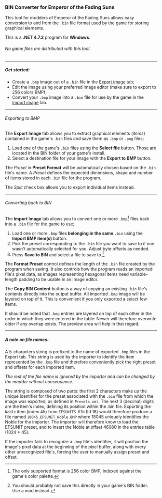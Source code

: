 ### BIN Converter for Emperor of the Fading Suns

This tool for modders of Emperor of the Fading Suns allows easy conversion to and from the ```.bin``` file format used by the game for storing graphical elements.

This is a **.NET 4.7.2** program for **Windows**. 

###### No game files are distributed with this tool.

---

##### Get started:

* Create a ```.bmp``` image out of a ```.bin``` file in the [Export image](#exporting-to-a-bmp) tab;
* Edit the image using your preferred image editor (make sure to export to 256 colors BMP);
* Convert your ```.bmp``` image into a ```.bin``` file for use by the game in the [Import image](#converting-back-to-a-bin) tab.

---	
###### Exporting to BMP

 The **Export Image** tab allows you to extract graphical elements (*items*) contained in the game's ```.bin``` files and save them as ```.bmp``` or ```.png``` files; 

1.  Load one of the game's ```.bin``` files using the **Select file** button. Those are located in the BIN folder of your game's install.
2.  Select a destination file for your image with the **Export to BMP** button.


The *Preset* in **Preset Format** will be automatically chosen based on the ```.bin``` file's name. A *Preset* defines the expected dimensions, shape and number of items stored in each ```.bin``` file for the program.

The *Split* check box allows you to export individual items instead.

---
###### Converting back to BIN

 The **Import Image** tab allows you to convert one or more ```.bmp```[^1] files back into a ```.bin``` file for the game to use; 

1. Load one or more ```.bmp``` files **belonging in the same** ```.bin``` using the **Import BMP item(s)** button. 
2. Pick the preset corresponding to the ```.bin``` file you want to save to if one wasn't automatically selected for you. Adjust byte offsets as needed.
3. Press **Save to BIN** and select a file to save to.[^2]

The **Format Preset** control defines the length of the ```.bin``` file created by the program when saving. It also controls how the program reads an imported file's pixel data, as images representing hexagonal items need variable-length padding to be usable in an image editor.

The **Copy BIN Content** button is a way of copying an existing ```.bin``` file's contents directly into the output buffer. All imported ```.bmp``` image will be layered on top of it. This is convenient if you only exported a select few items.

It should be noted that ```.bmp``` entries are layered on top of each other in the order in which they were entered in the table: Newer will therefore overwrite older if any overlap exists. The preview area will help in that regard.

---

##### A note on file names:

A 5-characters string is prefixed to the name of exported ```.bmp``` files in the Export tab. This string is used by the importer to identify the item represented by the ```.bmp``` file and therefore conveniently pick the right preset and offsets for each imported item.

*The rest of the file name is ignored by the importer and can be changed by the modder without consequence.*

The string is composed of two parts: the first 2 characters make up the unique identifier for the preset associated with the ```.bin``` file from which the image was exported, as defined in ```Presets.xml```. The next 3 (decimal) digits are the item's index, defining its position within the .bin file.
Exporting the ```Noble``` item (index 45) from ```EFSUNITS.BIN``` (Id 18) would therefore produce a file named ```18045_EFSUNIT_Noble.BMP``` where 18045 uniquely identifies the Noble for the importer. The importer will therefore know to load the EFSUNIT preset, and to insert the Noble at offset  46080 in the entries table (1024 \* 45).

If the importer fails to recognize a ```.bmp``` file's identifier, it will position the image's pixel data at the beginning of the pixel buffer, along with every other unrecognized file's, forcing the user to manually assign preset and offset.


[^1]: The only supported format is 256 color BMP, indexed against the game's color palette. 
[^2]: You should probably not save this directly in your game's BIN folder. Use a mod instead.

